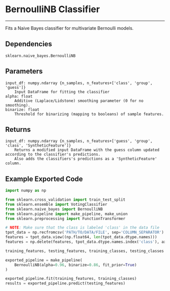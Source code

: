 # BernoulliNB Classifier
* * *

Fits a Naive Bayes classifier for multivariate Bernoulli models.

## Dependencies
    sklearn.naive_bayes.BernoulliNB

Parameters
----------
    input_df: numpy.ndarray {n_samples, n_features+['class', 'group', 'guess']}
        Input DataFrame for fitting the classifier
    alpha: float
        Additive (Laplace/Lidstone) smoothing parameter (0 for no smoothing).
    binarize: float
        Threshold for binarizing (mapping to booleans) of sample features.

Returns
-------
    input_df: numpy.ndarray {n_samples, n_features+['guess', 'group', 'class', 'SyntheticFeature']}
        Returns a modified input DataFrame with the guess column updated according to the classifier's predictions.
        Also adds the classifiers's predictions as a 'SyntheticFeature' column.


Example Exported Code
---------------------

```Python
import numpy as np

from sklearn.cross_validation import train_test_split
from sklearn.ensemble import VotingClassifier
from sklearn.naive_bayes import BernoulliNB
from sklearn.pipeline import make_pipeline, make_union
from sklearn.preprocessing import FunctionTransformer

# NOTE: Make sure that the class is labeled 'class' in the data file
tpot_data = np.recfromcsv('PATH/TO/DATA/FILE', sep='COLUMN_SEPARATOR')
features = tpot_data.view((np.float64, len(tpot_data.dtype.names)))
features = np.delete(features, tpot_data.dtype.names.index('class'), axis=1)

training_features, testing_features, training_classes, testing_classes =     train_test_split(features, tpot_data['class'], random_state=42)

exported_pipeline = make_pipeline(
    BernoulliNB(alpha=0.96, binarize=0.86, fit_prior=True)
)

exported_pipeline.fit(training_features, training_classes)
results = exported_pipeline.predict(testing_features)
```
